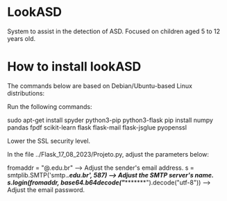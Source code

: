 # LookASD
System to assist in the detection of ASD. Focused on children aged 5 to 12 years old.

# How to install lookASD

The commands below are based on Debian/Ubuntu-based Linux distributions:

Run the following commands:

  sudo apt-get install spyder python3-pip python3-flask
  pip install numpy pandas fpdf scikit-learn flask flask-mail flask-jsglue pyopenssl

Lower the SSL security level.

In the file ../Flask_17_08_2023/Projeto.py, adjust the parameters below:

  fromaddr = "@.edu.br" --> Adjust the sender's email address.
  s = smtplib.SMTP('smtp.***.edu.br', 587) --> Adjust the SMTP server's name.
  s.login(fromaddr, base64.b64decode("**********").decode("utf-8")) --> Adjust the email password.
